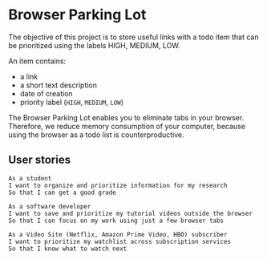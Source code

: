 # Browser Parking Lot

The objective of this project is to store useful links with a todo item that can be prioritized using the labels HIGH, MEDIUM, LOW.  

An item contains: 

- a link  
- a short text description 
- date of creation  
- priority label (`HIGH`, `MEDIUM`, `LOW`) 

The Browser Parking Lot enables you to eliminate tabs in your browser. Therefore, we reduce memory consumption of your computer, because using the browser as a todo list is counterproductive. 

## User stories 

```
As a student  
I want to organize and prioritize information for my research  
So that I can get a good grade 

As a software developer  
I want to save and prioritize my tutorial videos outside the browser 
So that I can focus on my work using just a few browser tabs 

As a Video Site (Netflix, Amazon Prime Video, HBO) subscriber  
I want to prioritize my watchlist across subscription services  
So that I know what to watch next 
```

